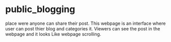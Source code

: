 # public_blogging
place were anyone can share their post.
This webpage is an interface where user can
 post thier blog and categories it.
Viewers can see the post in the webpage and it looks
Like webpage scrolling.

